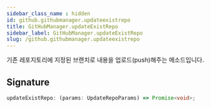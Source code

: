 ```yaml
---
sidebar_class_name : hidden
id: github.githubmanager.updateexistrepo
title: GitHubManager.updateExistRepo
sidebar_label: GitHubManager.updateExistRepo
slug: /github.githubmanager.updateexistrepo
---
```






기존 레포지토리에 지정된 브랜치로 내용을 업로드(push)해주는 메소드입니다.

## Signature

```typescript
updateExistRepo: (params: UpdateRepoParams) => Promise<void>;
```
